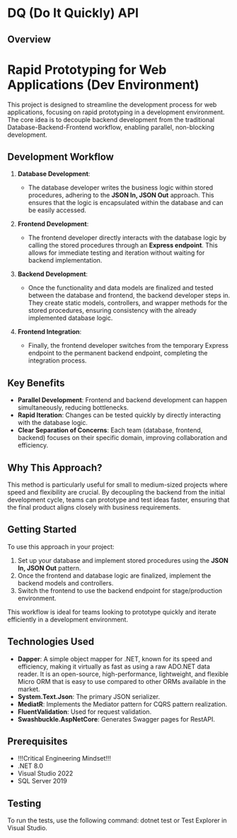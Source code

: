 ﻿# DQ (Do It Quickly) API

## Overview
# Rapid Prototyping for Web Applications (Dev Environment)

This project is designed to streamline the development process for web applications,
focusing on rapid prototyping in a development environment.
The core idea is to decouple backend development from the traditional Database-Backend-Frontend workflow,
enabling parallel, non-blocking development.

## Development Workflow

1. **Database Development**:
   - The database developer writes the business logic within stored procedures, adhering to the **JSON In,
	 JSON Out** approach. This ensures that the logic is encapsulated within the database and can be easily accessed.

2. **Frontend Development**:
   - The frontend developer directly interacts with the database logic by calling the stored procedures
     through an **Express endpoint**. This allows for immediate testing and iteration without waiting for backend implementation.

3. **Backend Development**:
   - Once the functionality and data models are finalized and tested between the database and frontend,
	 the backend developer steps in. They create static models, controllers, and wrapper methods for the stored procedures,
	 ensuring consistency with the already implemented database logic.

4. **Frontend Integration**:
   - Finally, the frontend developer switches from the temporary Express endpoint to the permanent backend endpoint,
     completing the integration process.

## Key Benefits
- **Parallel Development**: Frontend and backend development can happen simultaneously, reducing bottlenecks.
- **Rapid Iteration**: Changes can be tested quickly by directly interacting with the database logic.
- **Clear Separation of Concerns**: Each team (database, frontend, backend) focuses on their specific domain,
    improving collaboration and efficiency.

## Why This Approach?
This method is particularly useful for small to medium-sized projects where speed and flexibility are crucial.
By decoupling the backend from the initial development cycle, teams can prototype and test ideas faster,
ensuring that the final product aligns closely with business requirements.

## Getting Started
To use this approach in your project:
1. Set up your database and implement stored procedures using the **JSON In, JSON Out** pattern.
2. Once the frontend and database logic are finalized, implement the backend models and controllers.
3. Switch the frontend to use the backend endpoint for stage/production environment.

This workflow is ideal for teams looking to prototype quickly and iterate efficiently in a development environment.

## Technologies Used
- **Dapper**: A simple object mapper for .NET, known for its speed and efficiency,
  making it virtually as fast as using a raw ADO.NET data reader.
  It is an open-source, high-performance, lightweight,
  and flexible Micro ORM that is easy to use compared to other ORMs available in the market.
- **System.Text.Json**: The primary JSON serializer.
- **MediatR**: Implements the Mediator pattern for CQRS pattern realization.
- **FluentValidation**: Used for request validation.
- **Swashbuckle.AspNetCore**: Generates Swagger pages for RestAPI.

## Prerequisites

- !!!Critical Engineering Mindset!!!
- .NET 8.0
- Visual Studio 2022
- SQL Server 2019

## Testing
To run the tests, use the following command: dotnet test or Test Explorer in Visual Studio.